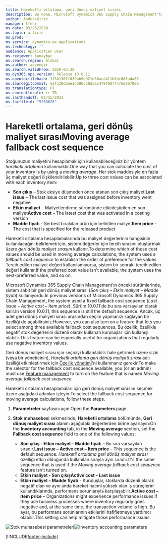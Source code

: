 ```yaml
---
title: Hareketli ortalama, geri dönüş maliyet sırası
description: Bu konu, Microsoft Dynamics 365 Supply Chain Management'ta hareketli ortalama hesaplamaları için geri dönüş maliyet sıraları hakkında bilgi sağlar.
author: AndersGirke
manager: tfehr
ms.date: 03/25/2020
ms.topic: article
ms.prod: ''
ms.service: dynamics-ax-applications
ms.technology: ''
audience: Application User
ms.reviewer: kamaybac
ms.search.region: Global
ms.author: aevengir
ms.search.validFrom: 2020-03-25
ms.dyn365.ops.version: Release 10.0.11
ms.openlocfilehash: 1f5b1307f039bb9e921d50aed411b3dc603ada65
ms.sourcegitcommit: eaf330dbee1db96c20d5ac479f007747bea079eb
ms.translationtype: HT
ms.contentlocale: tr-TR
ms.lasthandoff: 02/15/2021
ms.locfileid: "5263626"
---
```

# <a name="moving-average-fallback-cost-sequence"></a><span data-ttu-id="c5458-103">Hareketli ortalama, geri dönüş maliyet sırası</span><span class="sxs-lookup"><span data-stu-id="c5458-103">Moving average fallback cost sequence</span></span>

<span data-ttu-id="c5458-104">Stoğunuzun maliyetini hesaplamak için kullanabileceğiniz bir yöntem _hareketli ortalama_ kullanmaktır.</span><span class="sxs-lookup"><span data-stu-id="c5458-104">One way that you can calculate the cost of your inventory is by using a _moving average_.</span></span> <span data-ttu-id="c5458-105">Her stok maddesiyle en fazla üç maliyet değeri ilişkilendirilebilir:</span><span class="sxs-lookup"><span data-stu-id="c5458-105">Up to three cost values can be associated with each inventory item:</span></span>

- <span data-ttu-id="c5458-106">**Son çıkış** – Stok eksiye düşmeden önce atanan son çıkış maliyeti</span><span class="sxs-lookup"><span data-stu-id="c5458-106">**Last issue** – The last issue cost that was assigned before inventory went negative</span></span>
- <span data-ttu-id="c5458-107">**Etkin maliyet** – Maliyetlendirme sürümünde etkinleştirilen en son maliyet</span><span class="sxs-lookup"><span data-stu-id="c5458-107">**Active cost** – The latest cost that was activated in a costing version</span></span>
- <span data-ttu-id="c5458-108">**Madde fiyatı** - Serbest bırakılan ürün için belirtilen maliyet</span><span class="sxs-lookup"><span data-stu-id="c5458-108">**Item price** – The cost that is specified for the released product</span></span>

<span data-ttu-id="c5458-109">Hareketli ortalama hesaplamalarında bu maliyet değerlerinin hangisinin kullanılacağını belirlemek için, sistem değerler için tercih sırasını oluşturmak üzere _geri dönüş maliyet sırasını_ kullanır.</span><span class="sxs-lookup"><span data-stu-id="c5458-109">To determine which of these cost values should be used in moving average calculations, the system uses a _fallback cost sequence_ to establish the order of preference for the values.</span></span> <span data-ttu-id="c5458-110">Tercih edilen maliyet değeri kullanılamıyorsa, sistem bir sonraki tercih edilen değeri kullanır.</span><span class="sxs-lookup"><span data-stu-id="c5458-110">If the preferred cost value isn't available, the system uses the next-preferred value, and so on.</span></span>

<span data-ttu-id="c5458-111">Microsoft Dynamics 365 Supply Chain Management'ın önceki sürümlerinde, sistem sabit bir geri dönüş maliyet sırası (_Son çıkış – Etkin maliyet – Madde fiyatı_) kullanıyordu.</span><span class="sxs-lookup"><span data-stu-id="c5458-111">In previous versions of Microsoft Dynamics 365 Supply Chain Management, the system used a fixed fallback cost sequence (_Last issue – Active cost – Item price_).</span></span> <span data-ttu-id="c5458-112">Sürüm 10.0.11'de bu sıra varsayılan olarak kalır.</span><span class="sxs-lookup"><span data-stu-id="c5458-112">In version 10.0.11, this sequence is still the default sequence.</span></span> <span data-ttu-id="c5458-113">Ancak, üç adet geri dönüş maliyeti sırası arasından seçim yapmanızı sağlayan bir özelliği de açabilirsiniz.</span><span class="sxs-lookup"><span data-stu-id="c5458-113">However, you can also turn on a feature that lets you select among three available fallback cost sequences.</span></span> <span data-ttu-id="c5458-114">Bu özellik, özellikle negatif stok değerlerini düzenli olarak kullanan kuruluşlar için kullanışlı olabilir.</span><span class="sxs-lookup"><span data-stu-id="c5458-114">This feature can be especially useful for organizations that regularly use negative inventory values.</span></span>

<span data-ttu-id="c5458-115">Geri dönüş maliyet sırası için seçiciyi kullanılabilir hale getirmek üzere sizin (veya bir yöneticinin), _Hareketli ortalama geri dönüş maliyeti sırası_ adlı özelliği etkinleştirmek için [Özellik yönetimi](../../fin-ops-core/fin-ops/get-started/feature-management/feature-management-overview.md)'ni kullanmanız gerekir.</span><span class="sxs-lookup"><span data-stu-id="c5458-115">To make the selector for the fallback cost sequence available, you (or an admin) must use [Feature management](../../fin-ops-core/fin-ops/get-started/feature-management/feature-management-overview.md) to turn on the feature that is named _Moving average fallback cost sequence_.</span></span>

<span data-ttu-id="c5458-116">Hareketli ortalama hesaplamaları için geri dönüş maliyet sırasını seçmek üzere aşağıdaki adımları izleyin.</span><span class="sxs-lookup"><span data-stu-id="c5458-116">To select the fallback cost sequence for moving average calculations, follow these steps.</span></span>

1. <span data-ttu-id="c5458-117">**Parametreler** sayfasını açın.</span><span class="sxs-lookup"><span data-stu-id="c5458-117">Open the **Parameters** page.</span></span>
2. <span data-ttu-id="c5458-118">**Stok muhasebesi** sekmesinde, **Hareketli ortalama** bölümünde, **Geri dönüş maliyet sırası** alanını aşağıdaki değerlerden birine ayarlayın:</span><span class="sxs-lookup"><span data-stu-id="c5458-118">On the **Inventory accounting** tab, in the **Moving average** section, set the **Fallback cost sequence** field to one of the following values:</span></span>

    - <span data-ttu-id="c5458-119">**Son çıkış - Etkin maliyet – Madde fiyatı** – Bu sıra varsayılan sıradır.</span><span class="sxs-lookup"><span data-stu-id="c5458-119">**Last issue – Active cost – Item price** – This sequence is the default sequence.</span></span> <span data-ttu-id="c5458-120">_Hareketli ortalama geri dönüş maliyet sırası_ özelliği etkin olduğunda kullanılan sırayla aynı sıradır.</span><span class="sxs-lookup"><span data-stu-id="c5458-120">It's the same sequence that is used if the _Moving average fallback cost sequence_ feature isn't turned on.</span></span>
    - <span data-ttu-id="c5458-121">**Etkin maliyet - Son çıkış**</span><span class="sxs-lookup"><span data-stu-id="c5458-121">**Active cost – Last issue**</span></span>
    - <span data-ttu-id="c5458-122">**Etkin maliyet – Madde fiyatı** - Kuruluşlar, stoklarda düzenli olarak negatif olan ve aynı anda hareket hacmi yüksek olan iş süreçlerini kullandıklarında, performans sorunlarıyla karşılaşabilir.</span><span class="sxs-lookup"><span data-stu-id="c5458-122">**Active cost – Item price** – Organizations might experience performance issues if they use business processes where inventory regularly goes negative and, at the same time, the transaction volume is high.</span></span> <span data-ttu-id="c5458-123">Bu ayar, bu performans sorunlarının etkilerini hafifletmeye yardımcı olabilir.</span><span class="sxs-lookup"><span data-stu-id="c5458-123">This setting can help mitigate those performance issues.</span></span>

<span data-ttu-id="c5458-124">![Stok muhasebesi parametreleri](media/inventory-accounting-parameters.png "Stok muhasebesi parametreleri")</span><span class="sxs-lookup"><span data-stu-id="c5458-124">![Inventory accounting parameters](media/inventory-accounting-parameters.png "Inventory accounting parameters")</span></span>


[!INCLUDE[footer-include](../../includes/footer-banner.md)]